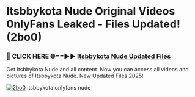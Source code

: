 # Itsbbykota Nude Original Videos 0nlyFans Leaked - Files Updated! (2bo0)

<h3>🔴 CLICK HERE 🌐==►► <a href="https://tinyurl.com/5h6xmrr3" rel="nofollow">Itsbbykota Nude Updated Files</a></h3>

Get Itsbbykota Nude and all content. Now you can access all videos and pictures of Itsbbykota Nude. New Updated Files 2025!

[![2bo0](https://i.imgur.com/KVD873Z.gif)](https://tinyurl.com/5h6xmrr3)
itsbbykota onlyfans nude